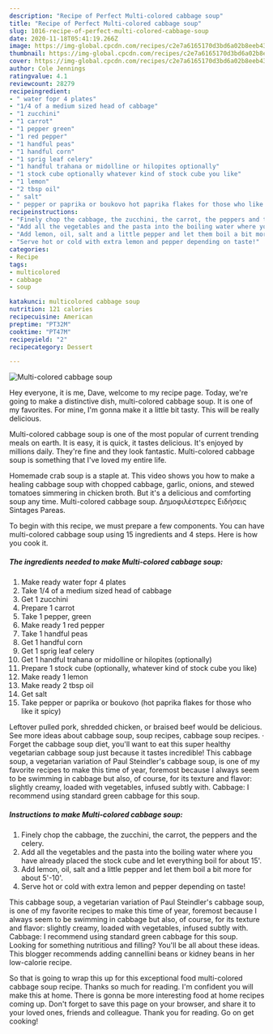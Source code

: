 ```yaml
---
description: "Recipe of Perfect Multi-colored cabbage soup"
title: "Recipe of Perfect Multi-colored cabbage soup"
slug: 1016-recipe-of-perfect-multi-colored-cabbage-soup
date: 2020-11-18T05:41:19.266Z
image: https://img-global.cpcdn.com/recipes/c2e7a6165170d3bd6a02b8eeb438771e/751x532cq70/multi-colored-cabbage-soup-recipe-main-photo.jpg
thumbnail: https://img-global.cpcdn.com/recipes/c2e7a6165170d3bd6a02b8eeb438771e/751x532cq70/multi-colored-cabbage-soup-recipe-main-photo.jpg
cover: https://img-global.cpcdn.com/recipes/c2e7a6165170d3bd6a02b8eeb438771e/751x532cq70/multi-colored-cabbage-soup-recipe-main-photo.jpg
author: Cole Jennings
ratingvalue: 4.1
reviewcount: 28279
recipeingredient:
- " water fopr 4 plates"
- "1/4 of a medium sized head of cabbage"
- "1 zucchini"
- "1 carrot"
- "1 pepper green"
- "1 red pepper"
- "1 handful peas"
- "1 handful corn"
- "1 sprig leaf celery"
- "1 handful trahana or midolline or hilopites optionally"
- "1 stock cube optionally whatever kind of stock cube you like"
- "1 lemon"
- "2 tbsp oil"
- " salt"
- " pepper or paprika or boukovo hot paprika flakes for those who like it spicy"
recipeinstructions:
- "Finely chop the cabbage, the zucchini, the carrot, the peppers and the celery."
- "Add all the vegetables and the pasta into the boiling water where you have already placed the stock cube and let everything boil for about 15&#39;."
- "Add lemon, oil, salt and a little pepper and let them boil a bit more for about 5&#39;-10&#39;."
- "Serve hot or cold with extra lemon and pepper depending on taste!"
categories:
- Recipe
tags:
- multicolored
- cabbage
- soup

katakunci: multicolored cabbage soup 
nutrition: 121 calories
recipecuisine: American
preptime: "PT32M"
cooktime: "PT47M"
recipeyield: "2"
recipecategory: Dessert

---
```



![Multi-colored cabbage soup](https://img-global.cpcdn.com/recipes/c2e7a6165170d3bd6a02b8eeb438771e/751x532cq70/multi-colored-cabbage-soup-recipe-main-photo.jpg)

Hey everyone, it is me, Dave, welcome to my recipe page. Today, we're going to make a distinctive dish, multi-colored cabbage soup. It is one of my favorites. For mine, I'm gonna make it a little bit tasty. This will be really delicious.

Multi-colored cabbage soup is one of the most popular of current trending meals on earth. It is easy, it is quick, it tastes delicious. It's enjoyed by millions daily. They're fine and they look fantastic. Multi-colored cabbage soup is something that I've loved my entire life.

Homemade crab soup is a staple at. This video shows you how to make a healing cabbage soup with chopped cabbage, garlic, onions, and stewed tomatoes simmering in chicken broth. But it&#39;s a delicious and comforting soup any time. Multi-colored cabbage soup. Δημοφιλέστερες Ειδήσεις Sintages Pareas.


To begin with this recipe, we must prepare a few components. You can have multi-colored cabbage soup using 15 ingredients and 4 steps. Here is how you cook it.

<!--inarticleads1-->

##### The ingredients needed to make Multi-colored cabbage soup:

1. Make ready  water fopr 4 plates
1. Take 1/4 of a medium sized head of cabbage
1. Get 1 zucchini
1. Prepare 1 carrot
1. Take 1 pepper, green
1. Make ready 1 red pepper
1. Take 1 handful peas
1. Get 1 handful corn
1. Get 1 sprig leaf celery
1. Get 1 handful trahana or midolline or hilopites (optionally)
1. Prepare 1 stock cube (optionally, whatever kind of stock cube you like)
1. Make ready 1 lemon
1. Make ready 2 tbsp oil
1. Get  salt
1. Take  pepper or paprika or boukovo (hot paprika flakes for those who like it spicy)


Leftover pulled pork, shredded chicken, or braised beef would be delicious. See more ideas about cabbage soup, soup recipes, cabbage soup recipes. · Forget the cabbage soup diet, you&#39;ll want to eat this super healthy vegetarian cabbage soup just because it tastes incredible! This cabbage soup, a vegetarian variation of Paul Steindler&#39;s cabbage soup, is one of my favorite recipes to make this time of year, foremost because I always seem to be swimming in cabbage but also, of course, for its texture and flavor: slightly creamy, loaded with vegetables, infused subtly with. Cabbage: I recommend using standard green cabbage for this soup. 

<!--inarticleads2-->

##### Instructions to make Multi-colored cabbage soup:

1. Finely chop the cabbage, the zucchini, the carrot, the peppers and the celery.
1. Add all the vegetables and the pasta into the boiling water where you have already placed the stock cube and let everything boil for about 15&#39;.
1. Add lemon, oil, salt and a little pepper and let them boil a bit more for about 5&#39;-10&#39;.
1. Serve hot or cold with extra lemon and pepper depending on taste!


This cabbage soup, a vegetarian variation of Paul Steindler&#39;s cabbage soup, is one of my favorite recipes to make this time of year, foremost because I always seem to be swimming in cabbage but also, of course, for its texture and flavor: slightly creamy, loaded with vegetables, infused subtly with. Cabbage: I recommend using standard green cabbage for this soup. Looking for something nutritious and filling? You&#39;ll be all about these ideas. This blogger recommends adding cannellini beans or kidney beans in her low-calorie recipe. 

So that is going to wrap this up for this exceptional food multi-colored cabbage soup recipe. Thanks so much for reading. I'm confident you will make this at home. There is gonna be more interesting food at home recipes coming up. Don't forget to save this page on your browser, and share it to your loved ones, friends and colleague. Thank you for reading. Go on get cooking!
